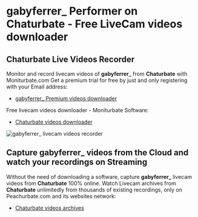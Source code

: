 # gabyferrer_ Performer on Chaturbate - Free LiveCam videos downloader

## Chaturbate Live Videos Recorder

Monitor and record livecam videos of **gabyferrer_** from **Chaturbate** with Moniturbate.com
Get a premium trial for free by just and only registering with your Email address:
* [gabyferrer_ Premium videos downloader](https://moniturbate.com/request-demo-licence-key.html)

Free livecam videos downloader - Moniturbate Software:
* [Chaturbate videos downloader](https://moniturbate.com/moniturbate-download-software.html)

![gabyferrer_ livecam videos recorder](https://peachurnet.com/templates/moniturbate-software.png)


## Capture gabyferrer_ videos from the Cloud and watch your recordings on Streaming

Without the need of downloading a software, capture **gabyferrer_** livecam videos from **Chaturbate** 100% online.
Watch Livecam archives from **Chaturbate** unlimitedly from thousands of existing recordings, only on Peachurbate.com and its websites network:
* [Chaturbate videos archives](https://peachurnet.com/)